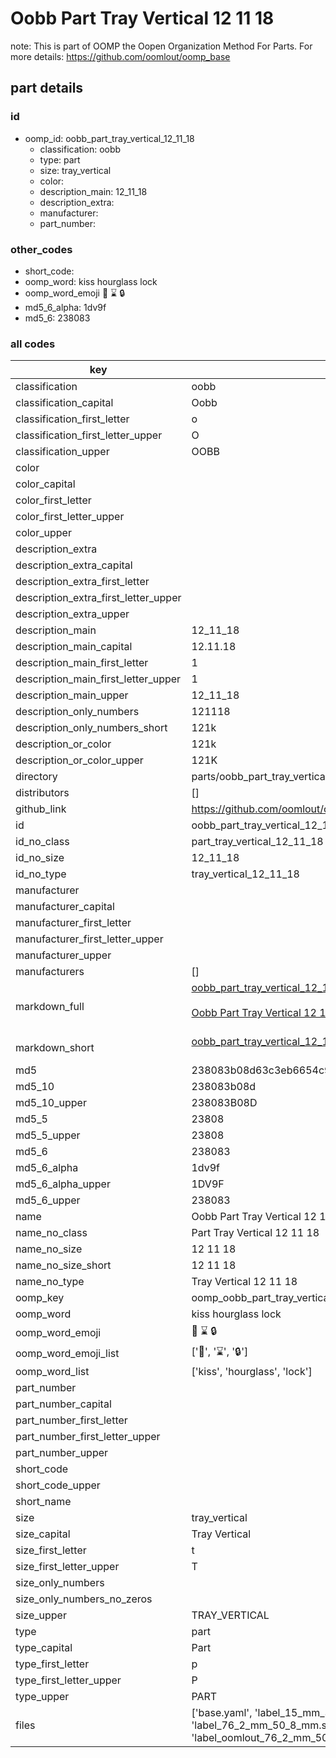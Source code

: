 # Oobb Part Tray Vertical 12 11 18  

note: This is part of OOMP the Oopen Organization Method For Parts. For more details: https://github.com/oomlout/oomp_base

##  part details





### id
* oomp_id: oobb_part_tray_vertical_12_11_18
  * classification: oobb
  * type: part
  * size: tray_vertical
  * color: 
  * description_main: 12_11_18
  * description_extra: 
  * manufacturer: 
  * part_number: 

### other_codes
* short_code: 
* oomp_word: kiss hourglass lock
* oomp_word_emoji :kiss: :hourglass: :lock:
* md5_6_alpha: 1dv9f
* md5_6: 238083

### all codes 
| key | value |  
| --- | --- |  
| classification | oobb |  
| classification_capital | Oobb |  
| classification_first_letter | o |  
| classification_first_letter_upper | O |  
| classification_upper | OOBB |  
| color |  |  
| color_capital |  |  
| color_first_letter |  |  
| color_first_letter_upper |  |  
| color_upper |  |  
| description_extra |  |  
| description_extra_capital |  |  
| description_extra_first_letter |  |  
| description_extra_first_letter_upper |  |  
| description_extra_upper |  |  
| description_main | 12_11_18 |  
| description_main_capital | 12.11.18 |  
| description_main_first_letter | 1 |  
| description_main_first_letter_upper | 1 |  
| description_main_upper | 12_11_18 |  
| description_only_numbers | 121118 |  
| description_only_numbers_short | 121k |  
| description_or_color | 121k |  
| description_or_color_upper | 121K |  
| directory | parts/oobb_part_tray_vertical_12_11_18 |  
| distributors | [] |  
| github_link | https://github.com/oomlout/oomlout_oomp_part_src/tree/main/parts/oobb_part_tray_vertical_12_11_18/working |  
| id | oobb_part_tray_vertical_12_11_18 |  
| id_no_class | part_tray_vertical_12_11_18 |  
| id_no_size | 12_11_18 |  
| id_no_type | tray_vertical_12_11_18 |  
| manufacturer |  |  
| manufacturer_capital |  |  
| manufacturer_first_letter |  |  
| manufacturer_first_letter_upper |  |  
| manufacturer_upper |  |  
| manufacturers | [] |  
| markdown_full | [oobb_part_tray_vertical_12_11_18](https://github.com/oomlout/oomlout_oomp_part_src/tree/main/parts/oobb_part_tray_vertical_12_11_18/working)<br>[](https://github.com/oomlout/oomlout_oomp_part_src/tree/main/parts/oobb_part_tray_vertical_12_11_18/working)<br>[Oobb Part Tray Vertical 12 11 18](https://github.com/oomlout/oomlout_oomp_part_src/tree/main/parts/oobb_part_tray_vertical_12_11_18/working)<br><br> |  
| markdown_short | [oobb_part_tray_vertical_12_11_18](https://github.com/oomlout/oomlout_oomp_part_src/tree/main/parts/oobb_part_tray_vertical_12_11_18/working)<br><br> |  
| md5 | 238083b08d63c3eb6654c9410222de9f |  
| md5_10 | 238083b08d |  
| md5_10_upper | 238083B08D |  
| md5_5 | 23808 |  
| md5_5_upper | 23808 |  
| md5_6 | 238083 |  
| md5_6_alpha | 1dv9f |  
| md5_6_alpha_upper | 1DV9F |  
| md5_6_upper | 238083 |  
| name | Oobb Part Tray Vertical 12 11 18 |  
| name_no_class | Part Tray Vertical 12 11 18 |  
| name_no_size | 12 11 18 |  
| name_no_size_short | 12 11 18 |  
| name_no_type | Tray Vertical 12 11 18 |  
| oomp_key | oomp_oobb_part_tray_vertical_12_11_18 |  
| oomp_word | kiss hourglass lock |  
| oomp_word_emoji | :kiss: :hourglass: :lock: |  
| oomp_word_emoji_list | [':kiss:', ':hourglass:', ':lock:'] |  
| oomp_word_list | ['kiss', 'hourglass', 'lock'] |  
| part_number |  |  
| part_number_capital |  |  
| part_number_first_letter |  |  
| part_number_first_letter_upper |  |  
| part_number_upper |  |  
| short_code |  |  
| short_code_upper |  |  
| short_name |  |  
| size | tray_vertical |  
| size_capital | Tray Vertical |  
| size_first_letter | t |  
| size_first_letter_upper | T |  
| size_only_numbers |  |  
| size_only_numbers_no_zeros |  |  
| size_upper | TRAY_VERTICAL |  
| type | part |  
| type_capital | Part |  
| type_first_letter | p |  
| type_first_letter_upper | P |  
| type_upper | PART |  
| files | ['base.yaml', 'label_15_mm_30_mm.pdf', 'label_15_mm_30_mm.svg', 'label_76_2_mm_50_8_mm.pdf', 'label_76_2_mm_50_8_mm.svg', 'label_oomlout_76_2_mm_50_8_mm.pdf', 'label_oomlout_76_2_mm_50_8_mm.svg', 'readme.md', 'working.json', 'working.yaml'] |  
